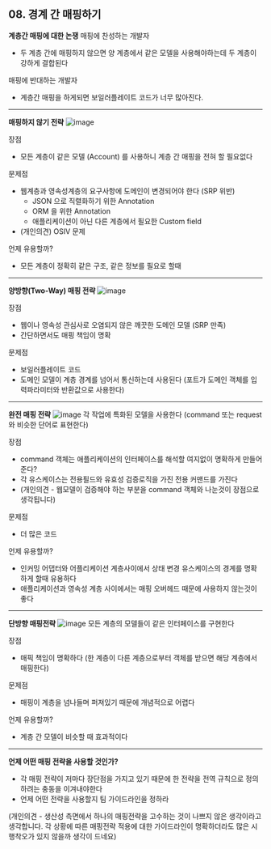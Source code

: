 ## 08. 경계 간 매핑하기

**계층간 매핑에 대한 논쟁**
매핑에 찬성하는 개발자
- 두 계층 간에 매핑하지 않으면 양 계층에서 같은 모델을 사용해야하는데 두 계층이 강하게 결합된다

매핑에 반대하는 개발자
- 계층간 매핑을 하게되면 보일러플레이트 코드가 너무 많아진다. 

----

**매핑하지 않기 전략**
![image](https://user-images.githubusercontent.com/16996054/158038978-6df3433b-7000-4076-a7fe-29b8c1641308.png)

장점
- 모든 계층이 같은 모델 (Account) 를 사용하니 계층 간 매핑을 전혀 할 필요없다

문제점
- 웹계층과 영속성계층의 요구사항에 도메인이 변경되어야 한다 (SRP 위반)
  - JSON 으로 직렬화하기 위한 Annotation
  - ORM 을 위한 Annotation
  - 애플리케이션이 아닌 다른 계층에서 필요한 Custom field
- (개인의견) OSIV 문제

언제 유용할까?
- 모든 계층이 정확히 같은 구조, 같은 정보를 필요로 할때

----
**양방향(Two-Way) 매핑 전략**
![image](https://user-images.githubusercontent.com/16996054/158038986-7c3471d9-e295-46ef-97a9-497fcc7f37fd.png)

장점
- 웹이나 영속성 관심사로 오염되지 않은 깨끗한 도메인 모델 (SRP 만족)
- 간단하면서도 매핑 책임이 명확

문제점
- 보일러플레이트 코드
- 도메인 모델이 계층 경계를 넘어서 통신하는데 사용된다 (포트가 도메인 객체를 입력파라미터와 반환값으로 사용한다)

----
**완전 매핑 전략**
![image](https://user-images.githubusercontent.com/16996054/158038992-3a9acefa-276b-42fa-8080-7035ba3c44a8.png)
각 작업에 특화된 모델을 사용한다 (command 또는 request 와 비슷한 단어로 표현한다)

장점
- command 객체는 애플리케이션의 인터페이스를 해석할 여지없이 명확하게 만들어준다?
- 각 유스케이스는 전용필드와 유효성 검증로직을 가진 전용 커맨드를 가진다
- (개인의견 -    웹모델이 검증해야 하는 부분을 command 객체와 나눈것이 장점으로 생각됩니다)

문제점
- 더 많은 코드

언제 유용할까?
- 인커밍 어댑터와 어플리케이션 계층사이에서 상태 변경 유스케이스의 경계를 명확하게 할때 유용하다
- 애플리케이션과 영속성 계층 사이에서는 매핑 오버헤드 때문에 사용하지 않는것이 좋다

----
**단방향 매핑전략**
![image](https://user-images.githubusercontent.com/16996054/158038999-46a4d1a8-bfef-4c29-9060-82544794bc1b.png)
모든 계층의 모델들이 같은 인터페이스를 구현한다

장점
- 매픽 책임이 명확하다 (한 계층이 다른 계층으로부터 객체를 받으면 해당 계층에서 매핑한다)

문제점
- 매핑이 계층을 넘나들며 퍼져있기 때문에 개념적으로 어렵다

언제 유용할까?
- 계층 간 모델이 비슷할 때 효과적이다 

----

**언제 어떤 매핑 전략을 사용할 것인가?**
- 각 매핑 전략이 저마다 장단점을 가지고 있기 때문에 한 전략을 전역 규칙으로 정의하려는 충동을 이겨내야한다  
- 언제 어떤 전략을 사용할지 팀 가이드라인을 정하라

(개인의견 - 생산성 측면에서 하나의 매핑전략을 고수하는 것이 나쁘지 않은 생각이라고 생각합니다. 각 상황에 따른 매핑전략 적용에 대한 가이드라인이 명확하더라도 많은 시행착오가 있지 않을까 생각이 드네요)

